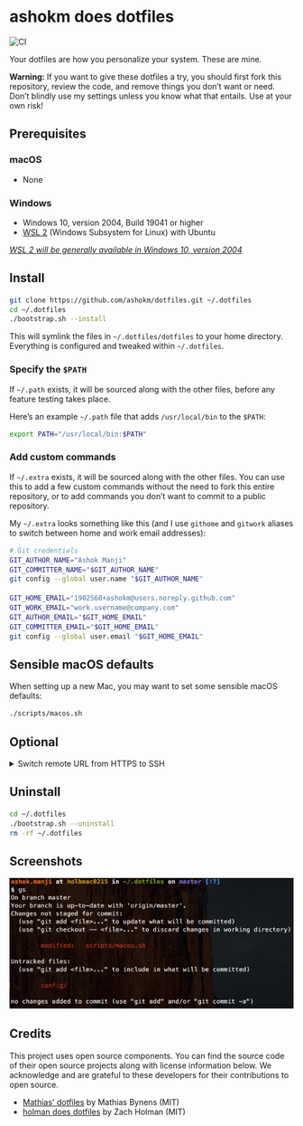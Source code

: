 # ashokm does dotfiles

![CI](https://github.com/ashokm/dotfiles/workflows/CI/badge.svg)

Your dotfiles are how you personalize your system. These are mine.

**Warning:** If you want to give these dotfiles a try, you should first fork this repository, review the code, and
remove things you don’t want or need. Don’t blindly use my settings unless you know what that entails. Use at your own
risk!

## Prerequisites

### macOS

* None

### Windows

* Windows 10, version 2004, Build 19041 or higher
* [WSL 2](https://docs.microsoft.com/en-us/windows/wsl/install-win10) (Windows Subsystem for Linux) with Ubuntu

_[WSL 2 will be generally available in Windows 10, version 2004](https://devblogs.microsoft.com/commandline/wsl2-will-be-generally-available-in-windows-10-version-2004/)_

## Install

```bash
git clone https://github.com/ashokm/dotfiles.git ~/.dotfiles
cd ~/.dotfiles
./bootstrap.sh --install
```

This will symlink the files in `~/.dotfiles/dotfiles` to your home directory. Everything is configured and tweaked
within `~/.dotfiles`.

### Specify the `$PATH`

If `~/.path` exists, it will be sourced along with the other files, before any feature testing takes place.

Here’s an example `~/.path` file that adds `/usr/local/bin` to the `$PATH`:

```bash
export PATH="/usr/local/bin:$PATH"
```

### Add custom commands

If `~/.extra` exists, it will be sourced along with the other files. You can use this to add a few custom commands
without the need to fork this entire repository, or to add commands you don’t want to commit to a public repository.

My `~/.extra` looks something like this (and I use `githome` and `gitwork` aliases to switch between home and work email
addresses):

```bash
# Git credentials
GIT_AUTHOR_NAME="Ashok Manji"
GIT_COMMITTER_NAME="$GIT_AUTHOR_NAME"
git config --global user.name "$GIT_AUTHOR_NAME"

GIT_HOME_EMAIL="1902568+ashokm@users.noreply.github.com"
GIT_WORK_EMAIL="work.username@company.com"
GIT_AUTHOR_EMAIL="$GIT_HOME_EMAIL"
GIT_COMMITTER_EMAIL="$GIT_HOME_EMAIL"
git config --global user.email "$GIT_HOME_EMAIL"
```

## Sensible macOS defaults

When setting up a new Mac, you may want to set some sensible macOS defaults:

```bash
./scripts/macos.sh
```

## Optional

<details>
  <summary>Switch remote URL from HTTPS to SSH</summary>

### List your existing remotes in order to get the name of the remote you want to change

```bash
$ git remote -v
> origin  https://github.com/USERNAME/REPOSITORY.git (fetch)
> origin  https://github.com/USERNAME/REPOSITORY.git (push)
```

### Change your remote's URL from HTTPS to SSH with the git remote set-url command

```bash
$ git remote set-url origin git@github.com:USERNAME/REPOSITORY.git
>
```

### Verify that the remote URL has changed

```bash
$ git remote -v
# Verify new remote URL
> origin  git@github.com:USERNAME/REPOSITORY.git (fetch)
> origin  git@github.com:USERNAME/REPOSITORY.git (push)
```

:
octocat: [Reference](https://docs.github.com/en/github/using-git/changing-a-remotes-url#switching-remote-urls-from-https-to-ssh)
</details>

## Uninstall

```bash
cd ~/.dotfiles
./bootstrap.sh --uninstall
rm -rf ~/.dotfiles
```

## Screenshots

![Screenshot of my shell prompt](screenshot.png)

## Credits

This project uses open source components. You can find the source code of their open source projects along with license
information below. We acknowledge and are grateful to these developers for their contributions to open source.

* [Mathias' dotfiles](https://github.com/mathiasbynens/dotfiles) by Mathias Bynens (MIT)
* [holman does dotfiles](https://github.com/holman/dotfiles) by Zach Holman (MIT)
